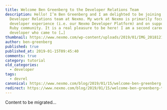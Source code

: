 ```yaml
---
title: Welcome Ben Greenberg to the Developer Relations Team
description: Hello! I’m Ben Greenberg and I am delighted to be joining the
  Developer Relations team at Nexmo. My work at Nexmo is primarily focused on
  developer experience (i.e. our Nexmo Developer Platform) and on supporting the
  Ruby community. It is a real pleasure to be here! I am a second career
  developer who came to […]
thumbnail: https://www.nexmo.com/wp-content/uploads/2019/01/IMG_20181218_154449.jpg
author: ben-greenberg
published: true
published_at: 2019-01-15T09:45:40
comments: true
category: tutorial
old_categories:
  - developer
tags:
  - devrel
canonical: https://www.nexmo.com/blog/2019/01/15/welcome-ben-greenberg-to-the-developer-relations-team-dr
redirect: https://www.nexmo.com/blog/2019/01/15/welcome-ben-greenberg-to-the-developer-relations-team-dr
---
```

Content to be migrated...